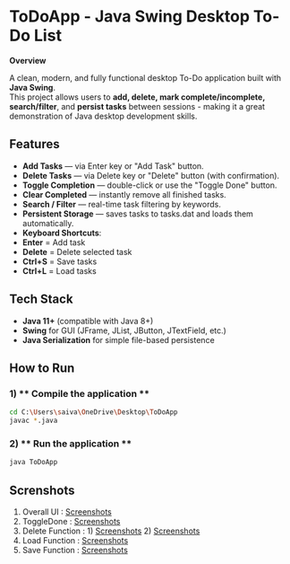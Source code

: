 #  ToDoApp - Java Swing Desktop To-Do List

**Overview**  

A clean, modern, and fully functional desktop To-Do application built with **Java Swing**.  
This project allows users to **add, delete, mark complete/incomplete, search/filter**, and **persist tasks** between sessions - making it a great demonstration of Java desktop development skills.

##  Features
-  **Add Tasks** — via Enter key or "Add Task" button.
-  **Delete Tasks** — via Delete key or "Delete" button (with confirmation).
-  **Toggle Completion** — double-click or use the "Toggle Done" button.
-  **Clear Completed** — instantly remove all finished tasks.
-  **Search / Filter** — real-time task filtering by keywords.
-  **Persistent Storage** — saves tasks to tasks.dat and loads them automatically.
-  **Keyboard Shortcuts**:  
-  **Enter** = Add task  
-  **Delete** = Delete selected task  
-  **Ctrl+S** = Save tasks  
-  **Ctrl+L** = Load tasks

##  Tech Stack
- **Java 11+** (compatible with Java 8+)
- **Swing** for GUI (JFrame, JList, JButton, JTextField, etc.)
- **Java Serialization** for simple file-based persistence

## How to Run
### 1) ** Compile the application **
```bash
cd C:\Users\saiva\OneDrive\Desktop\ToDoApp
javac *.java
```
### 2) ** Run the application **
```bash
java ToDoApp
```

## Screnshots ##

1) Overall UI : [Screenshots](Overalloutput.png)
2) ToggleDone : [Screenshots](ToggleDone.png)
3) Delete Function : 1) [Screenshots](delete1.png)
                     2) [Screenshots](delete2.png)
4) Load Function : [Screenshots](Load.png)
5) Save Function : [Screenshots](Save.png)


